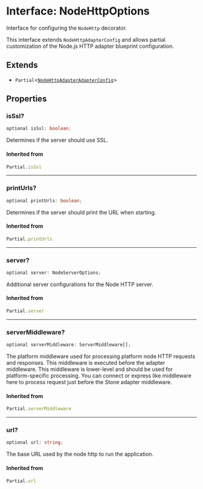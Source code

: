 # Interface: NodeHttpOptions

Interface for configuring the `NodeHttp` decorator.

This interface extends `NodeHttpAdapterConfig` and allows partial customization
of the Node.js HTTP adapter blueprint configuration.

## Extends

- `Partial`\<[`NodeHttpAdapterAdapterConfig`](../../../options/NodeHttpAdapterBlueprint/interfaces/NodeHttpAdapterAdapterConfig.md)\>

## Properties

### isSsl?

```ts
optional isSsl: boolean;
```

Determines if the server should use SSL.

#### Inherited from

```ts
Partial.isSsl
```

***

### printUrls?

```ts
optional printUrls: boolean;
```

Determines if the server should print the URL when starting.

#### Inherited from

```ts
Partial.printUrls
```

***

### server?

```ts
optional server: NodeServerOptions;
```

Additional server configurations for the Node HTTP server.

#### Inherited from

```ts
Partial.server
```

***

### serverMiddleware?

```ts
optional serverMiddleware: ServerMiddleware[];
```

The platform middleware used for processing platform node HTTP requests and responses.
This middleware is executed before the adapter middleware.
This middleware is lower-level and should be used for platform-specific processing.
You can connect or express like middleware here to process request just before the Stone adapter middleware.

#### Inherited from

```ts
Partial.serverMiddleware
```

***

### url?

```ts
optional url: string;
```

The base URL used by the node http to run the application.

#### Inherited from

```ts
Partial.url
```
